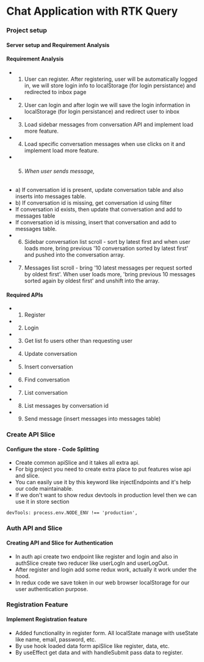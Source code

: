# Chat Application with RTK Query

### Project setup

#### Server setup and Requirement Analysis

#### Requirement Analysis

- 1. User can register. After registering, user will be automatically logged in, we will store login info to localStorage (for login persistance) and redirected to inbox page
- 2. User can login and after login we will save the login information in localStorage (for login persistance) and redirect user to inbox
- 3. Load sidebar messages from conversation API and implement load more feature.
- 4. Load specific conversation messages when use clicks on it and implement load more feature.
- 5. ###### When user sends message,
- a) If conversation id is present, update conversation table and also inserts into messages table.
- b) If conversation id is missing, get conversation id using filter
- If conversation id exists, then update that conversation and add to messages table
- If conversation id is missing, insert that conversation and add to messages table.
- 6. Sidebar conversation list scroll - sort by latest first and when user loads more, bring previous '10 conversation sorted by latest first' and pushed into the conversation array.
- 7. Messages list scroll - bring '10 latest messages per request sorted by oldest first'. When user loads more, 'bring previous 10 messages sorted again by oldest first' and unshift into the array.

#### Required APIs

- 1. Register
- 2. Login
- 3. Get list fo users other than requesting user
- 4. Update conversation
- 5. Insert conversation
- 6. Find conversation
- 7. List conversation
- 8. List messages by conversation id
- 9. Send message (insert messages into messages table)

### Create API Slice

#### Configure the store - Code Splitting

- Create common apiSlice and it takes all extra api.
- For big project you need to create extra place to put features wise api and slice.
- You can easily use it by this keyword like injectEndpoints and it's help our code maintainable.
- If we don't want to show redux devtools in production level then we can use it in store section

```
devTools: process.env.NODE_ENV !== 'production',
```

### Auth API and Slice

#### Creating API and Slice for Authentication

- In auth api create two endpoint like register and login and also in authSlice create two reducer like userLogIn and userLogOut.
- After register and login add some redux work, actually it work under the hood.
- In redux code we save token in our web browser localStorage for our user authentication purpose.

### Registration Feature

#### Implement Registration feature

- Added functionality in register form. All localState manage with useState like name, email, password, etc.
- By use hook loaded data form apiSlice like register, data, etc.
- By useEffect get data and with handleSubmit pass data to register.
